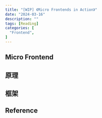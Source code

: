 ```yaml
---
title: "[WIP] 《Micro Frontends in Action》"
date: "2024-03-16"
description: ""
tags: [Reading]
categories: [
  "Frontend",
]
---
```


## Micro Frontend


## 原理


## 框架

## Reference

